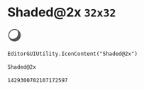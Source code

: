 # Shaded@2x `32x32`
<img src="/img/Shaded@2x.png" width=32 height=32>

``` CSharp
EditorGUIUtility.IconContent("Shaded@2x")
```
```
Shaded@2x
```
```
1429300702107172597
```
